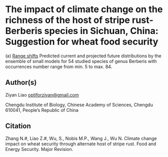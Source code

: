 # The impact of climate change on the richness of the host of stripe rust- Berberis species in Sichuan, China: Suggestion for wheat food security

(a) [Range shifts](https://github.com/optiforziyan/Berberis_study_2020/blob/master/Range%20shift%20of%2054%20studied%20species%20under%20future%20climate%20change.pdf) 
Predicted current and projected future distributions by the ensemble of small models for 54 studied species of genus Berberis with occurrences number range from min. 5 to max. 84. 



## Author(s)

Ziyan Liao optiforziyan@gmail.com

Chengdu Institute of Biology, Chinese Academy of Sciences, Chengdu 610041, People’s Republic of China


## Citation

Zhang N.#, Liao Z.#, Wu, S., Nobis M.P., Wang J., Wu N. Climate change impact on wheat security through alternate host of stripe rust. Food and Energy Security. Major Revision.
